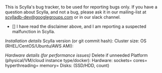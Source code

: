 This is Scylla's bug tracker, to be used for reporting bugs only.
If you have a question about Scylla, and not a bug, please ask it in
our mailing-list at scylladb-dev@googlegroups.com or in our slack channel.

- [] I have read the disclaimer above, and I am reporting a suspected malfunction in Scylla.

*Installation details*
Scylla version (or git commit hash):
Cluster size:
OS (RHEL/CentOS/Ubuntu/AWS AMI):

*Hardware details (for performance issues)*          Delete if unneeded
Platform (physical/VM/cloud instance type/docker):
Hardware: sockets= cores= hyperthreading= memory=
Disks: (SSD/HDD, count)

